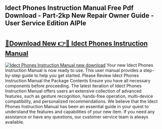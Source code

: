 ## Idect Phones Instruction Manual Free Pdf Download - Part-2kp New Repair Owner Guide - User Service Edition AlPIe

# <h2><a href="http://cf28051.oget.top/?id=Idect+Phones+Instruction+Manual">🔗Download New 👉🔴 Idect Phones Instruction Manual</a></h2>

[![Idect Phones Instruction Manual new download](https://i.imgur.com/5g1atiW.png)](http://cf28051.oget.top/?id=Idect+Phones+Instruction+Manual)
Your new Idect Phones Instruction Manual is now ready to use. This user manual provides a step-by-step guide to help you get started. Please Review Idect Phones Instruction Manual the Package Contents Ensure you have all necessary components before proceeding. The latest iteration of Idect Phones Instruction Manual offers users an extensive collection of advanced features, such as gesture recognition, hands-free operation, multi-device compatibility, and personalized recommendations. We believe that the Idect Phones Instruction Manual has been an essential guide in your quest to understand the features and capabilities of your new item. If you need any assistance or have any questions, our customer service team is always available.
